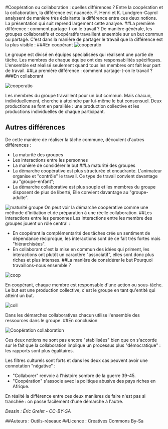 #Coopération ou collaboration : quelles différences ?
Entre la coopération et la collaboration, la différence est nuancée. 
F. Henri et K. Lundgren-Cayrol analysent de manière très éclairante la différence entre ces deux notions. 
La présentation qui suit reprend largement cette analyse. 
##La première différence : comment partage-t-on le travail ? 
De manière générale, les groupes collaboratifs et coopératifs travaillent ensemble sur un but commun ou partagé.
C'est dans la manière de partager le travail que la différence est la plus visible :
###En coopérant
![cooperatio](https://framapic.org/Wy62QK0P5dRC/74SbkPtX)



Le groupe est divisé en équipes spécialisées qui réalisent une partie de tâche. Les membres de chaque équipe ont des responsabilités spécifiques. L'ensemble est réalisé seulement quand tous les membres ont fait leur part de travail.
##La première différence : comment partage-t-on le travail ? 
###En collaborant 

![cooperatio](https://framapic.org/RlKBNIDPRzpM/MSAadu5Z)

Les membres du groupe travaillent pour un but commun. Mais chacun, individuellement, cherche à atteindre par lui-même le but consensuel. Deux productions se font en parallèle : une production collective et les productions individuelles de chaque participant. 
## Autres différences 
De cette manière de réaliser la tâche commune, découlent d'autres différences : 
* La maturité des groupes
* Les interactions entre les personnes
* La manière de considérer le but 
##La maturité des groupes
* La démarche coopérative est plus structurée et encadrante. L'animateur organise et "contrôle" le travail. Ce type de travail convient davantage au "groupe-enfant"; 
* La démarche collaborative est plus souple et les membres du groupe disposent de plus de liberté, Elle convient davantage au "groupe-adulte".

![maturité groupe](https://framapic.org/Fdej3wEWk5N2/EEUDx18T)
On peut voir la démarche coopérative comme une méthode d'initiation et de préparation à une réelle collaboration.
##Les interactions entre les personnes
Les interactions entre les membre des groupes jouent un rôle central :
* En coopérant la complémentarité des tâches crée un sentiment de dépendance réciproque, les interactions sont de ce fait très fortes mais "hiérarchisées".
* En collaborant c'est la mise en commun des idées qui priment, les interactions ont plutôt un caractère "associatif", elles sont donc plus riches et plus intenses.
##La manière de considérer le but
Pourquoi travaillons-nous ensemble ? 

![coop](https://framapic.org/6Eofub2RzLKk/te45H0jy)


En coopérant, chaque membre est responsable d'une action ou sous-tâche. Le but est une production collective, c'est le groupe en tant qu'entité qui atteint un but. 

![coll](https://framapic.org/wjUxl4surBLw/e9J3Pwlh)


Dans les démarches collaboratives chacun utilise l'ensemble des ressources dans le groupe.
##En conclusion

![Coopération collaboration](https://framapic.org/K98fuOTXzBMs/MBOjc160)

Ces deux notions ne sont pas encore "stabilisées" bien que on s'accorde sur le fait que la collaboration implique un processus plus "démocratique" : les rapports sont plus égalitaires.

Les filtres culturels sont forts et dans les deux cas peuvent avoir une connotation "négative" : 
 * "Collaborer" renvoie à l'histoire sombre de la guerre 39-45. 
 * "Coopération" s'associe avec la politique abusive des pays riches en Afrique. 


En réalité la différence entre ces deux manières de faire n'est pas si tranchée : on passe facilement d'une démarche à l'autre.

*Dessin : Éric Grelet - CC-BY-SA*

##Auteurs :
Outils-réseaux
##Licence :
Creatives Commons By-Sa
